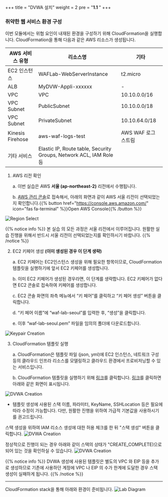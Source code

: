 +++
title = "DVWA 설치"
weight = 2
pre = "<b>1.1 </b>"
+++

### 취약한 웹 서비스 환경 구성

이번 모듈에서는 위협 요인이 내재된 환경을 구성하기 위해 CloudFormation을 실행합니다. CloudFormation을 통해 다음과 같은 AWS 리소스가 생성됩니다. 


| AWS 서비스 유형| 리소스명	| 기타 |
|-------------|--------|-----|
|EC2 인스턴스	 |WAFLab-WebServerInstance	| t2.micro|
|ALB|	MyDVW-Appli-xxxxxx|	-|
|VPC|	VPC|	10.10.0.0/16|
|VPC Subnet|	PublicSubnet	|10.10.0.0/18|
|VPC Subnet|	PrivateSubnet	|10.10.64.0/18|
|Kinesis Firehose|	aws-waf-logs-test	| AWS WAF 로그 스트림|
|기타 서비스|	Elastic IP, Route table, Security Groups, Network ACL, IAM Role 등|


1. AWS 리전 확인

	a.	이번 실습은 AWS **서울 (ap-northeast-2)** 리전에서 수행됩니다.
	
	b.	[AWS 관리 콘솔](https://console.aws.amazon.com/)로 접속해서, 아래의 화면과 같이 AWS 서울 리전이 선택되었는지 확인합니다.{{% button href="https://console.aws.amazon.com/" icon="fas fa-terminal" %}}Open AWS Console{{% /button %}}
	

![Region Select](/images/region_select.png)

{{% notice info %}}
본 실습 의 모든 과정은 서울 리전에서 이루어집니다. 원활한 실습 진행을 위해서 반드시 서울 리전이 선택되었는지를 확인하시기 바랍니다.
{{% /notice %}}

2. EC2 키페어 생성 **(이미 생성된 경우 이 단계 생략)**

	a.	EC2 키페어는 EC2인스턴스 생성을 위해 필요한 항목이므로, CloudFormation 템플릿을 실행하기에 앞서 EC2 키페어를 생성합니다. 
	
	b.	이미 EC2 키페어가 생성된 경우라면, 이 단계를 생략합니다. EC2 키페어가 없다면 EC2 콘솔로 접속하여 키페어를 생성합니다.
	
	c.	EC2 콘솔 화면의 좌측 메뉴에서 “키 페어”를 클릭하고 “키 페어 생성” 버튼을 클릭합니다.
	
	d.	“키 페어 이름”에 “waf-lab-seoul”를 입력한 후, “생성”을 클릭합니다.
	
	e.	이후 “waf-lab-seoul.pem” 파일을 임의의 폴더에 다운로드합니다.
	
![Keypair Creation](/images/keypair.png)


3. CloudFormation 템플릿 실행

	a.	CloudFormation은 템플릿 파일 (json, yml)에 EC2 인스턴스, 네트워크 구성 등의 클라우드 인프라 리소스를 모델링하고 클라우드 환경에서 프로비저닝할 수 있는 서비스입니다. 
	
	b. CloudFormation 템플릿을 실행하기 위해 [링크](https://ap-northeast-2.console.aws.amazon.com/cloudformation/home?region=ap-northeast-2#/stacks/quickcreate?templateURL=https://do-not-delete-security-builders-201-lab-contents.s3.ap-northeast-2.amazonaws.com/waf-v2-workshop.template&stackName=MyDVWA&param_InstanceType=t2.micro&param_KeyName=waf-lab-seoul)를 클릭합니다. [링크](https://ap-northeast-2.console.aws.amazon.com/cloudformation/home?region=ap-northeast-2#/stacks/quickcreate?templateURL=https://do-not-delete-security-builders-201-lab-contents.s3.ap-northeast-2.amazonaws.com/waf-v2-workshop.template&stackName=MyDVWA&param_InstanceType=t2.micro&param_KeyName=waf-lab-seoul)를 클릭하면 아래와 같은 화면이 표시됩니다.
	
![DVWA Creation](/images/1st_stack_creation.png)
* 템플릿 생성에 사용된 스택 이름, 파라미터, KeyName, SSHLocation 등은 필요에 따라 수정이 가능합니다. 다만, 원활한 진행을 위하여 가급적 기본값을 사용하시기를 권고드립니다.

스택 생성을 위하여 IAM 리소스 생성에 대한 허용 체크를 한 뒤 "스택 생성" 버튼을 클릭합니다.
![DVWA Creation](/images/1st_stack_creation2-1.png)


정상적으로 진행이 되는 경우 아래와 같이 스택의 상태가 "CREATE_COMPLETE)으로 되어 있는 것을 확인하실 수 있습니다.
![DVWA Creation](/images/1st_stack_creation3.png)

{{% notice info %}}
 DVWA 생성에 사용된 템플릿은 별도의 VPC 와 EIP 등을 추가로 생성하므로  기존에 사용하던 계정에 VPC 나 EIP 의 수가 한계에 도달한 경우 스택 생성이 실패하게 됩니다.
{{% /notice %}}

* * *

CloudFormation stack을 통해 아래와 환경이 준비됩니다. 
![Lab Diagram](/images/waflab_diagram.png)

